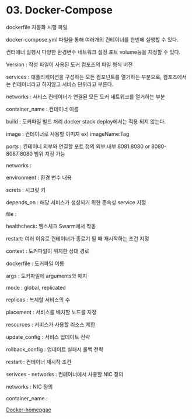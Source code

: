 # 03. Docker-Compose

<show-structure for="procedure" />

<procedure title="Overview">
<p>dockerfile 자동화 시행 파일</p>
<p>docker-compose.yml 파일을 통해 여러개의 컨테이너를 한번에 실행할 수 있다.</p>
<p>컨터에너 실행시 다양한 환경변수 네트워크 설정 포트 volume등을 지정할 수 있다.</p>
</procedure>

<procedure title="Base">
<p>Version : 작성 파일이 사용된 도커 컴포즈의 파일 형식 버전</p>
<p>services : 애플리케이션을 구성하는 모든 컴포넌트를 열거하는 부분으로, 컴포즈에서는 컨테이너라고 하지않고 서비스 단위라고 부른다.</p>
<p>networks : 서비스 컨테이너가 연결된 모든 도커 네트워크를 열거하는 부분</p>
<code-block src="devops/docker/docker-compose.yml" include-lines="1-12"></code-block>

</procedure>


<procedure title="Services">
<p>container_name : 컨테이너 이름</p>
<p>build : 도커파일 빌드 처리 docker stack deploy에서는 적용 되지 않는다.</p>
<p>image : 컨테이너로 사용할 이미지 ex) imageName:Tag</p>
<p>ports : 컨테이너 외부와 연결할 포트 정의 외부:내부 8081:8080 or 8080-8087:8080 범위 지정 가능</p>
<p>networks : </p>
<p>environment : 환경 변수 내용 </p>
<p>screts : 시크릿 키</p>
<p>depends_on : 해당 서비스가 생성되기 위한 존속성 service 지정</p>
<p>file : </p>
<p>healthcheck: 헬스체크 Swarm에서 작동</p>
<p>restart: 여러 이유로 컨테이너가 종료기 될 때 재시작하는 조건 지정</p>
<code-block src="devops/docker/docker-compose.yml" include-lines="14-45"></code-block>
</procedure>

<procedure title="Services - Build">
<p>context : 도커파일이 위치한 상대 경로</p>
<p>dockerfile : 도커파일 이름</p>
<p>args : 도커파일에 arguments와 매치</p>
<code-block src="devops/docker/docker-compose.yml" include-lines="57-64"></code-block>
</procedure>

<procedure title="Services - Deploy">
<p>mode : global, replicated</p>
<p>replicas : 복제할 서비스의 수</p>
<p>placement : 서비스를 배치할 노드를 지정</p>
<p>resources : 서비스가 사용할 리소스 제한</p>
<p>update_config : 서비스 업데이트 전략</p>
<p>rollback_config : 업데이트 실패시 롤백 전략</p>
<p>restart : 컨테이너 재시작 조건</p>
<code-block src="devops/docker/docker-compose.yml" include-lines="66-87"></code-block>

</procedure>



<procedure title="Networks">
<p>serivces - networks : 컨테이너에서 사용할 NIC 정의</p>
<p>networks : NIC 정의</p>
<code-block src="devops/docker/docker-compose.yml" include-lines="47-55"></code-block>
</procedure>

<procedure title="Volumes">
<p>container_name : </p>
<code-block src="devops/docker/docker-compose.yml" include-lines="1-12"></code-block>
</procedure>


<seealso>
<category ref="ref">
<a href="https://docs.docker.com/compose/compose-file/05-services/">Docker-homepgae</a>
</category>
</seealso>